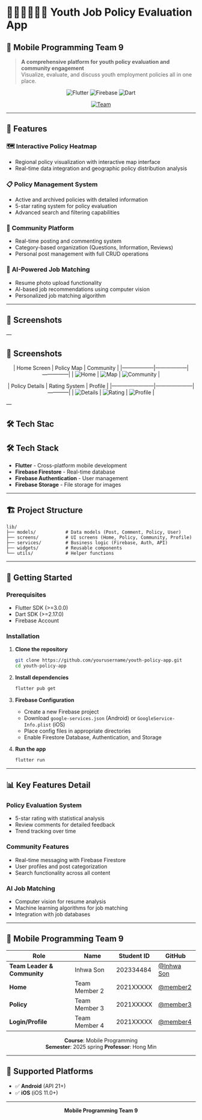 # 👩🏻‍💼🧑🏻‍💼 Youth Job Policy Evaluation App
## 📱 Mobile Programming Team 9

> **A comprehensive platform for youth policy evaluation and community engagement**  
> Visualize, evaluate, and discuss youth employment policies all in one place.

<div align="center">

![Flutter](https://img.shields.io/badge/Flutter-02569B?style=for-the-badge&logo=flutter&logoColor=white)
![Firebase](https://img.shields.io/badge/Firebase-FFCA28?style=for-the-badge&logo=firebase&logoColor=black)
![Dart](https://img.shields.io/badge/Dart-0175C2?style=for-the-badge&logo=dart&logoColor=white)

[![Team](https://img.shields.io/badge/Team-9-blue.svg?style=flat-square)](https://github.com/yourusername/youth-policy-app)

</div>

---

## 🚀 Features

### 🗺️ **Interactive Policy Heatmap**
- Regional policy visualization with interactive map interface
- Real-time data integration and geographic policy distribution analysis

### 📋 **Policy Management System**
- Active and archived policies with detailed information
- 5-star rating system for policy evaluation
- Advanced search and filtering capabilities

### 💬 **Community Platform**
- Real-time posting and commenting system
- Category-based organization (Questions, Information, Reviews)
- Personal post management with full CRUD operations

### 🤖 **AI-Powered Job Matching**
- Resume photo upload functionality
- AI-based job recommendations using computer vision
- Personalized job matching algorithm

---

## 📸 Screenshots

—

## 📸 Screenshots

<div align="center">

| Home Screen | Policy Map | Community |
|——————|——————|—————|
| ![Home](screenshots/home.png) | ![Map](screenshots/map.png) | ![Community](screenshots/community.png) |

| Policy Details | Rating System | Profile |
|————————|———————|————|
| ![Details](screenshots/details.png) | ![Rating](screenshots/rating.png) | ![Profile](screenshots/profile.png) |

</div>

—

## 🛠️ Tech Stac

## 🛠️ Tech Stack

- **Flutter** - Cross-platform mobile development
- **Firebase Firestore** - Real-time database
- **Firebase Authentication** - User management
- **Firebase Storage** - File storage for images

---

## 🏗️ Project Structure

```
lib/
├── models/           # Data models (Post, Comment, Policy, User)
├── screens/          # UI screens (Home, Policy, Community, Profile)
├── services/         # Business logic (Firebase, Auth, API)
├── widgets/          # Reusable components
└── utils/            # Helper functions
```

---

## 🚀 Getting Started

### Prerequisites
- Flutter SDK (>=3.0.0)
- Dart SDK (>=2.17.0)
- Firebase Account

### Installation

1. **Clone the repository**
   ```bash
   git clone https://github.com/yourusername/youth-policy-app.git
   cd youth-policy-app
   ```

2. **Install dependencies**
   ```bash
   flutter pub get
   ```

3. **Firebase Configuration**
   - Create a new Firebase project
   - Download `google-services.json` (Android) or `GoogleService-Info.plist` (iOS)
   - Place config files in appropriate directories
   - Enable Firestore Database, Authentication, and Storage

4. **Run the app**
   ```bash
   flutter run
   ```

---

## 📊 Key Features Detail

### **Policy Evaluation System**
- 5-star rating with statistical analysis
- Review comments for detailed feedback
- Trend tracking over time

### **Community Features**
- Real-time messaging with Firebase Firestore
- User profiles and post categorization
- Search functionality across all content

### **AI Job Matching**
- Computer vision for resume analysis
- Machine learning algorithms for job matching
- Integration with job databases

---

## 👥 Mobile Programming Team 9

<div align="center">

| Role | Name | Student ID | GitHub |
|------|------|------------|--------|
| **Team Leader & Community** | Inhwa Son | 202334484 | [@Inhwa Son](https://github.com/hwm31) |
| **Home** | Team Member 2 | 2021XXXXX | [@member2](https://github.com/member2) |
| **Policy** | Team Member 3 | 2021XXXXX | [@member3](https://github.com/member3) |
| **Login/Profile** | Team Member 4 | 2021XXXXX | [@member4](https://github.com/member4) |

**Course**: Mobile Programming  
**Semester**: 2025 spring 
**Professor**: Hong Min

</div>

---

## 📱 Supported Platforms

- ✅ **Android** (API 21+)
- ✅ **iOS** (iOS 11.0+)

---

<div align="center">

**Mobile Programming Team 9**

</div>
